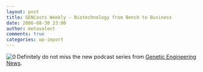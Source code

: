 ```yaml
---
layout: post
title: GENCasts Weekly - Biotechnology from Bench to Business
date: 2006-08-30 23:00
author: metavalent
comments: true
categories: wp-import
---
```

<!--Lead Photo --><a href="https://www.genengnews.com/genCasts.aspx"><img src="https://metavalent.info/images/gen.logo.gif" align="left" border="0" alt="0" /></a><!-- Commentary -->Definitely do not miss the new podcast series from <a href="https://www.genengnews.com/genCasts.aspx">Genetic Engineering News</a>.

